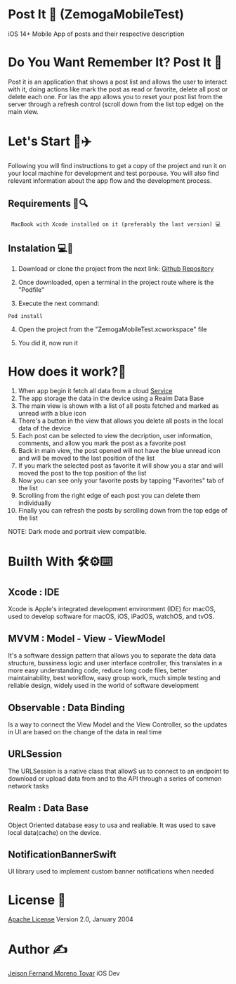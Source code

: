 # Post It 🔖 (ZemogaMobileTest)
iOS 14+ Mobile App of posts and their respective description

# Do You Want Remember It? Post It 🔖

Post it is an application that shows a post list and allows the user to interact with it, doing actions like mark the post as read or favorite, delete all post or delete each one. For las the app allows you to reset your post list from the server through a refresh control (scroll down from the list top edge) on the main view.


# Let's Start 🏁✈️

Following you will find instructions to get a copy of the project and run it on your local machine for development and test porpouse. You will also find relevant information about the app flow and the development process.


## Requirements 📖🔍

```
 MacBook with Xcode installed on it (preferably the last version) 💻
```
## Instalation 💻🔨

1) Download or clone the project from the next link:
[Github Repository](https://github.com/jfmt01/ZemogaMobileTest)

2) Once downloaded, open a terminal in the project route where is the "Podfile"

3) Execute the next command:
```
Pod install
```

4) Open the project from the "ZemogaMobileTest.xcworkspace" file

5) You did it, now run it

# How does it work?🧐

1) When app begin it fetch all data from a cloud [Service](https://my-json-server.typicode.com/jfmt01/ZemogaJSONDB/posts)
2) The app storage the data in the device using a Realm Data Base
3) The main view is shown with a list of all posts fetched and marked as unread with a blue icon
4) There's a button in the view that allows you delete all posts in the local data of the device
5) Each post can be selected to view the decription, user information, comments, and allow you mark the post as a favorite post
6) Back in main view, the post opened will not have the blue unread icon and will be moved to the last position of the list
7) If you mark the selected post as favorite it will show you a star and will moved the post to the top position of the list
8) Now you can see only your favorite posts by tapping "Favorites" tab of the list
9) Scrolling from the right edge of each post you can delete them individually
10) Finally you can refresh the posts by scrolling down from the top edge of the list

NOTE: Dark mode and portrait view compatible.

# Builth With 🛠⚙️⌨️

## Xcode : IDE

Xcode is Apple's integrated development environment (IDE) for macOS, used to develop software for macOS, iOS, iPadOS, watchOS, and tvOS.

##  MVVM : Model - View - ViewModel

It's a software dessign pattern that allows you to separate the data data structure, bussiness logic and user interface controller, this translates in a more easy understanding code, reduce long code files, better maintainability, best workflow, easy group work, much simple testing and reliable design, widely used in the world of software development

## Observable : Data Binding

Is a way to connect the View Model and the View Controller, so the updates in UI are based on the change of the data in real time

## URLSession

The URLSession is a native class that allowS us to connect to an endpoint to download or upload data from and to the API through a series of common network tasks

## Realm : Data Base

Object Oriented database easy to usa and realiable. It was used to save local data(cache) on the device.

## NotificationBannerSwift
UI library used to implement custom banner notifications when needed


# License 📝
[Apache License](http://www.apache.org/licenses/) Version 2.0, January 2004

# Author ✍️
[Jeison Fernand Moreno Tovar](https://www.linkedin.com/feed/) iOS Dev
